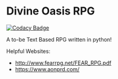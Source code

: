 # Divine Oasis RPG

[![Codacy Badge](https://api.codacy.com/project/badge/Grade/023f4c65f5b643168f31f0f24db09c59)](https://app.codacy.com/app/wneild5/Divine-Oasis-RPG?utm_source=github.com&utm_medium=referral&utm_content=wsngamerz/Divine-Oasis-RPG&utm_campaign=Badge_Grade_Settings)

A to-be Text Based RPG written in python!

Helpful Websites:
- http://www.fearrpg.net/FEAR_RPG.pdf
- https://www.aonprd.com/
